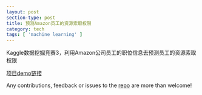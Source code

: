 ```yaml
---
layout: post
section-type: post
title: 预测Amazon员工的资源索取权限
category: tech
tags: [ 'machine learning' ]
---
```


Kaggle数据挖掘竞赛3，利用Amazon公司员工的职位信息去预测员工的资源索取权限

<a href="https://zjuguquan.github.io/homepage/AmazonAndDigit.html#Amazon.html">项目demo链接</a>

Any contributions, feedback or issues to the <a href="https://github.com/PanosSakkos/personal-jekyll-theme" target="\_blank">repo</a> are more than welcome!
